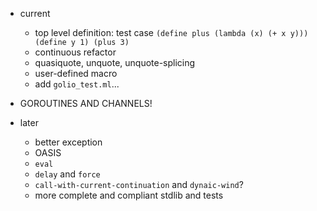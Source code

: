 * current
    * top level definition: test case `(define plus (lambda (x) (+ x y))) (define y 1) (plus 3)`
    * continuous refactor
    * quasiquote, unquote, unquote-splicing
    * user-defined macro
    * add `golio_test.ml`...

* GOROUTINES AND CHANNELS!

* later
    * better exception
    * OASIS
    * `eval`
    * `delay` and `force`
    * `call-with-current-continuation` and `dynaic-wind`?
    * more complete and compliant stdlib and tests
